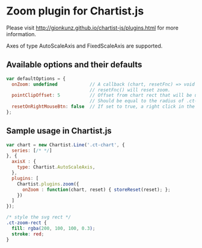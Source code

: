 # Zoom plugin for Chartist.js

Please visit http://gionkunz.github.io/chartist-js/plugins.html for more information.

Axes of type AutoScaleAxis and FixedScaleAxis are supported.

## Available options and their defaults

```javascript
var defaultOptions = {
  onZoom: undefined            // A callback (chart, resetFnc) => void which will be called on zoom.
                               // resetFnc() will reset zoom.
  pointClipOffset: 5           // Offset from chart rect that will be used for the point clip mask.
                               // Should be equal to the radius of .ct-point points.
  resetOnRightMouseBtn: false  // If set to true, a right click in the zoom area, will reset zoom.
};
```

## Sample usage in Chartist.js

    
```javascript
var chart = new Chartist.Line('.ct-chart', {
  series: [/* */]
}, {
  axisX : {
    type: Chartist.AutoScaleAxis,
  },
  plugins: [
    Chartist.plugins.zoom({
      onZoom : function(chart, reset) { storeReset(reset); };
    })
  ]
});
```

```css
/* style the svg rect */
.ct-zoom-rect {
  fill: rgba(200, 100, 100, 0.3);
  stroke: red;
}
```
